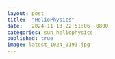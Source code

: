 ```yaml
---
layout: post
title:  "HelioPhysics"
date:   2024-11-13 22:51:06 -0800
categories: sun heliophysics 
published: true
image: latest_1024_0193.jpg
---
```


